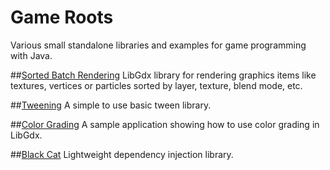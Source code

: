 # Game Roots
Various small standalone libraries and examples for game programming with Java.

##[Sorted Batch Rendering](batch-rendering)
LibGdx library for rendering graphics items like textures, vertices or particles sorted by layer, texture, blend mode, etc.

##[Tweening](tweening)
A simple to use basic tween library.

##[Color Grading](examples/src/main/java/de/voodoosoft/gameroots/examples/colorgrading)
A sample application showing how to use color grading in LibGdx.

##[Black Cat](../blackcat)
Lightweight dependency injection library.
